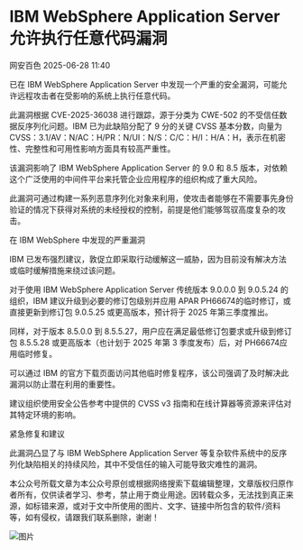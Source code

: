 #  IBM WebSphere Application Server 允许执行任意代码漏洞  
 网安百色   2025-06-28 11:40  
  
已在 IBM WebSphere Application Server 中发现一个严重的安全漏洞，可能允许远程攻击者在受影响的系统上执行任意代码。  
  
此漏洞根据 CVE-2025-36038 进行跟踪，源于分类为 CWE-502 的不受信任数据反序列化问题。IBM 已为此缺陷分配了 9 分的关键 CVSS 基本分数，向量为 CVSS：3.1/AV：N/AC：H/PR：N/UI：N/S：C/C：H/I：H/A：H，表示在机密性、完整性和可用性影响方面具有较高严重性。  
  
该漏洞影响了 IBM WebSphere Application Server 的 9.0 和 8.5 版本，对依赖这个广泛使用的中间件平台来托管企业应用程序的组织构成了重大风险。  
  
此漏洞可通过构建一系列恶意序列化对象来利用，使攻击者能够在不需要事先身份验证的情况下获得对系统的未经授权的控制，前提是他们能够驾驭高度复杂的攻击。  
  
在 IBM WebSphere 中发现的严重漏洞  
  
IBM 已发布强烈建议，敦促立即采取行动缓解这一威胁，因为目前没有解决方法或临时缓解措施来绕过该问题。  
  
对于使用 IBM WebSphere Application Server 传统版本 9.0.0.0 到 9.0.5.24 的组织，IBM 建议升级到必要的修订包级别并应用 APAR PH66674的临时修订，或直接更新到修订包 9.0.5.25 或更高版本，预计将于 2025 年第三季度推出。  
  
同样，对于版本 8.5.0.0 到 8.5.5.27，用户应在满足最低修订包要求或升级到修订包 8.5.5.28 或更高版本（也计划于 2025 年第 3 季度发布）后，对 PH66674应用临时修复。  
  
可以通过 IBM 的官方下载页面访问其他临时修复程序，该公司强调了及时解决此漏洞以防止潜在利用的重要性。  
  
建议组织使用安全公告参考中提供的 CVSS v3 指南和在线计算器等资源来评估对其特定环境的影响。  
  
紧急修复和建议  
  
此漏洞凸显了与 IBM WebSphere Application Server 等复杂软件系统中的反序列化缺陷相关的持续风险，其中不受信任的输入可能导致灾难性的漏洞。  
  
本公众号所载文章为本公众号原创或根据网络搜索下载编辑整理，文章版权归原作者所有，仅供读者学习、参考，禁止用于商业用途。因转载众多，无法找到真正来源，如标错来源，或对于文中所使用的图片、文字、链接中所包含的软件/资料等，如有侵权，请跟我们联系删除，谢谢！  
  
![图片](https://mmbiz.qpic.cn/mmbiz_jpg/1QIbxKfhZo5lNbibXUkeIxDGJmD2Md5vKicbNtIkdNvibicL87FjAOqGicuxcgBuRjjolLcGDOnfhMdykXibWuH6DV1g/640?wx_fmt=other&from=appmsg&wxfrom=5&wx_lazy=1&wx_co=1&tp=webp "")  
  
